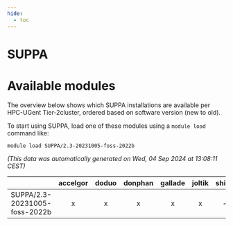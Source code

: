 ```yaml
---
hide:
  - toc
---
```


SUPPA
=====

# Available modules


The overview below shows which SUPPA installations are available per HPC-UGent Tier-2cluster, ordered based on software version (new to old).

To start using SUPPA, load one of these modules using a `module load` command like:

```shell
module load SUPPA/2.3-20231005-foss-2022b
```

*(This data was automatically generated on Wed, 04 Sep 2024 at 13:08:11 CEST)*  

| |accelgor|doduo|donphan|gallade|joltik|shinx|skitty|
| :---: | :---: | :---: | :---: | :---: | :---: | :---: | :---: |
|SUPPA/2.3-20231005-foss-2022b|x|x|x|x|x|-|x|
